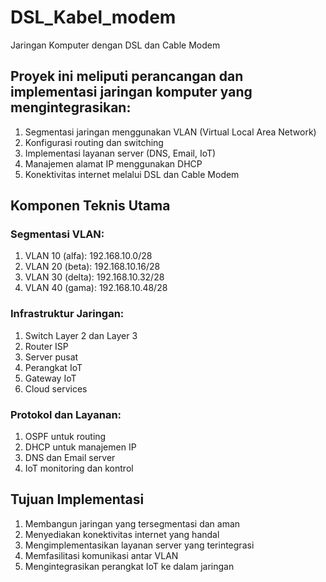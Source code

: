 # DSL_Kabel_modem
Jaringan Komputer dengan DSL dan Cable Modem

## Proyek ini meliputi perancangan dan implementasi jaringan komputer yang mengintegrasikan:
1. Segmentasi jaringan menggunakan VLAN (Virtual Local Area Network)
2. Konfigurasi routing dan switching
3. Implementasi layanan server (DNS, Email, IoT)
4. Manajemen alamat IP menggunakan DHCP
5. Konektivitas internet melalui DSL dan Cable Modem

## Komponen Teknis Utama
### Segmentasi VLAN:
1. VLAN 10 (alfa): 192.168.10.0/28
2. VLAN 20 (beta): 192.168.10.16/28
3. VLAN 30 (delta): 192.168.10.32/28
4. VLAN 40 (gama): 192.168.10.48/28
### Infrastruktur Jaringan:
1. Switch Layer 2 dan Layer 3
2. Router ISP
3. Server pusat
4. Perangkat IoT
5. Gateway IoT
6. Cloud services
### Protokol dan Layanan:
1. OSPF untuk routing
2. DHCP untuk manajemen IP
3. DNS dan Email server
4. IoT monitoring dan kontrol

## Tujuan Implementasi
1. Membangun jaringan yang tersegmentasi dan aman
2. Menyediakan konektivitas internet yang handal
3. Mengimplementasikan layanan server yang terintegrasi
4. Memfasilitasi komunikasi antar VLAN
5. Mengintegrasikan perangkat IoT ke dalam jaringan
